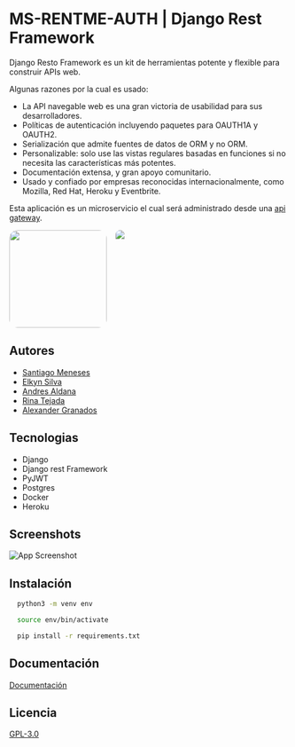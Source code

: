 # MS-RENTME-AUTH | Django Rest Framework

Django Resto Framework es un kit de herramientas potente y flexible para construir APIs web.

Algunas razones por la cual es usado:

- La API navegable web es una gran victoria de usabilidad para sus desarrolladores.
- Políticas de autenticación incluyendo paquetes para OAUTH1A y OAUTH2.
- Serialización que admite fuentes de datos de ORM y no ORM.
- Personalizable: solo use las vistas regulares basadas en funciones si no necesita las características más potentes.
- Documentación extensa, y gran apoyo comunitario.
- Usado y confiado por empresas reconocidas internacionalmente, como Mozilla, Red Hat, Heroku y Eventbrite.

Esta aplicación es un microservicio el cual será administrado desde una [api gateway](https://github.com/Grupo3CursoP38/api-gateway).

<div style="text-align: center; display:flex; gap:1rem;">
  <img src="https://pbs.twimg.com/profile_images/1386480173613076484/FRbS-TaM_400x400.jpg" width="176" style="border-radius: 15px;">
  <img src="https://i.ytimg.com/vi/vLuxYtkxQTM/mqdefault.jpg" width="auto" style="border-radius: 15px;">
</div>

## Autores

- [Santiago Meneses](https://interacpedia.com/user/santiago-meneses-1)
- [Elkyn Silva](https://interacpedia.com/user/elkyn-silva-gonzalez)
- [Andres Aldana](https://interacpedia.com/user/andres-felipe-aldana-salinas)
- [Rina Tejada](https://github.com/rishiteca)
- [Alexander Granados](https://interacpedia.com/user/alexander-granados)

## Tecnologias

- Django
- Django rest Framework
- PyJWT
- Postgres
- Docker
- Heroku

## Screenshots

![App Screenshot](https://res.cloudinary.com/dlgvxohur/image/upload/v1638736871/MinTic/gl4eb7vso2nfwyf408zo.png)

## Instalación

```bash
  python3 -m venv env

  source env/bin/activate

  pip install -r requirements.txt
```

## Documentación

[Documentación](https://rentalproject-auth-ms.herokuapp.com/swagger/)

## Licencia

[GPL-3.0](https://choosealicense.com/licenses/gpl-3.0/)

